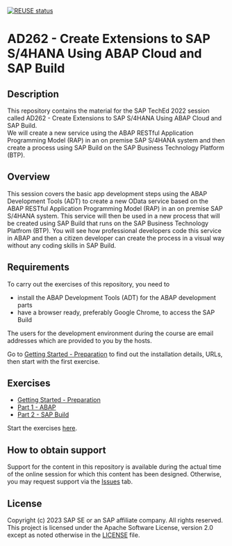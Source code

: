 [![REUSE status](https://api.reuse.software/badge/github.com/SAP-samples/teched2023-AD262)](https://api.reuse.software/info/github.com/SAP-samples/teched2023-AD262)
# AD262 - Create Extensions to SAP S/4HANA Using ABAP Cloud and SAP Build

## Description

This repository contains the material for the SAP TechEd 2022 session called AD262 - Create Extensions to SAP S/4HANA Using ABAP Cloud and SAP Build.  
We will create a new service using the ABAP RESTful Application Programming Model (RAP) in an on premise SAP S/4HANA system and then create a process using SAP Build on the SAP Business Technology Platform (BTP). 

## Overview

This session covers the basic app development steps using the ABAP Development Tools (ADT) to create a new OData service based on the ABAP RESTful Application Programming Model (RAP) in an on premise SAP S/4HANA system. This service will then be used in a new process that will be created using SAP Build that runs on the SAP Business Technology Platfrom (BTP). You will see how professional developers code this service in ABAP and then a citizen developer can create the process in a visual way without any coding skills in SAP Build.  

## Requirements

To carry out the exercises of this repository, you need to
- install the ABAP Development Tools (ADT) for the ABAP development parts
- have a browser ready, preferably Google Chrome, to access the SAP Build

The users for the development environment during the course are email addresses which are provided to you by the hosts.

Go to [Getting Started - Preparation](exercises/ex0/README.md) to find out the installation details, URLs, then start with the first exercise.

## Exercises

- [Getting Started - Preparation](exercises/ex0/README.md)
- [Part 1 - ABAP ](exercises/rap/README.md)
- [Part 2 - SAP Build ](exercises/build/exercises/ex1/README.md)

Start the exercises [here](exercises/rap/exercises/ex1/README.md).

## How to obtain support

Support for the content in this repository is available during the actual time of the online session for which this content has been designed. Otherwise, you may request support via the [Issues](../../issues) tab.

## License
Copyright (c) 2023 SAP SE or an SAP affiliate company. All rights reserved. This project is licensed under the Apache Software License, version 2.0 except as noted otherwise in the [LICENSE](LICENSES/Apache-2.0.txt) file.
